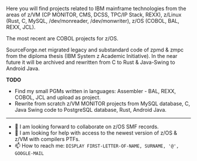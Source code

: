 <!--
### Hi there 👋
-->
Here you will find projects related to IBM mainframe technologies from the areas of z/VM (CP MONITOR, CMS, DCSS, TPC/IP Stack, REXX), z/Linux (Rust, C, MySQL, /dev/monreader, /dev/monwriter), z/OS (COBOL, BAL, REXX, JCL).

The most recent are COBOL projects for z/OS.

SourceForge.net migrated legacy and substandard code of zpmd & zmpc from the diploma thesis (IBM System z Academic Initiative). In the near future it will be archived and rewritten from C to Rust & Java-Swing to Android Java.

**TODO**
- Find my small PGMs written in languages: Assembler - BAL, REXX, COBOL, JCL and upload as project.
- Rewrite from scratch z/VM MONITOR projects from MySQL database, C, Java Swing code to PostgreSQL database, Rust, Android Java.
---
- 👯 I am looking forward to collaborate on z/OS SMF records.
- 🤔 I am looking for help with access to the newest version of z/OS & z/VM with compilers PTFs.
- 📫 How to reach me: `DISPLAY FIRST-LETTER-OF-NAME, SURNAME, '@', GOOGLE-MAIL`
<!--
**pak-center/pak-center** is a ✨ _special_ ✨ repository because its `README.md` (this file) appears on your GitHub profile.

Here are some ideas to get you started:

- 🔭 I’m currently working on ...
- 🌱 I’m currently learning ...
- 👯 I’m looking to collaborate on ...
- 🤔 I’m looking for help with ...
- 💬 Ask me about ...
- 📫 How to reach me: ...
- 😄 Pronouns: ...
- ⚡ Fun fact: ...
-->
